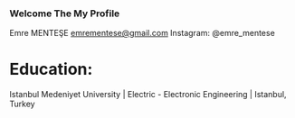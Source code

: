 ### Welcome The My Profile

Emre MENTEŞE
emrementese@gmail.com
Instagram: @emre_mentese

# Education:
Istanbul Medeniyet University | Electric - Electronic Engineering | Istanbul, Turkey

